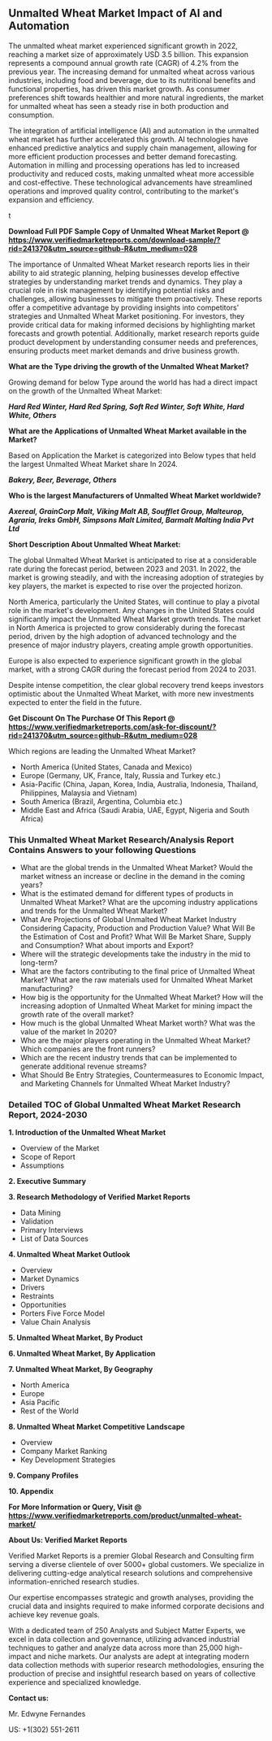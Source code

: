 <h2>Unmalted Wheat Market Impact of AI and Automation</h2><p>The unmalted wheat market experienced significant growth in 2022, reaching a market size of approximately USD 3.5 billion. This expansion represents a compound annual growth rate (CAGR) of 4.2% from the previous year. The increasing demand for unmalted wheat across various industries, including food and beverage, due to its nutritional benefits and functional properties, has driven this market growth. As consumer preferences shift towards healthier and more natural ingredients, the market for unmalted wheat has seen a steady rise in both production and consumption.</p><p>The integration of artificial intelligence (AI) and automation in the unmalted wheat market has further accelerated this growth. AI technologies have enhanced predictive analytics and supply chain management, allowing for more efficient production processes and better demand forecasting. Automation in milling and processing operations has led to increased productivity and reduced costs, making unmalted wheat more accessible and cost-effective. These technological advancements have streamlined operations and improved quality control, contributing to the market's expansion and efficiency.</p>t</p><p id="" class=""><strong>Download Full PDF Sample Copy of Unmalted Wheat Market Report @ <a href="https://www.verifiedmarketreports.com/download-sample/?rid=241370&utm_source=github-R&utm_medium=028" target="_blank">https://www.verifiedmarketreports.com/download-sample/?rid=241370&utm_source=github-R&utm_medium=028</a></strong></p><p>The importance of&nbsp;Unmalted Wheat Market research reports lies in their ability to aid strategic planning, helping businesses develop effective strategies by understanding market trends and dynamics. They play a crucial role in risk management by identifying potential risks and challenges, allowing businesses to mitigate them proactively. These reports offer a competitive advantage by providing insights into competitors' strategies and Unmalted Wheat Market positioning. For investors, they provide critical data for making informed decisions by highlighting market forecasts and growth potential. Additionally, market research reports guide product development by understanding consumer needs and preferences, ensuring products meet market demands and drive business growth.</p><p><strong>What are the&nbsp;Type driving the growth of the Unmalted Wheat Market?</strong></p><p id="" class="">Growing demand for below Type around the world has had a direct impact on the growth of the Unmalted Wheat Market:</p><em><strong>Hard Red Winter, Hard Red Spring, Soft Red Winter, Soft White, Hard White, Others</strong></em></p><strong>What are the&nbsp;Applications&nbsp;of Unmalted Wheat Market available in the Market?</strong></p><p id="" class="">Based on Application the Market is categorized into Below types that held the largest Unmalted Wheat Market share In 2024.</p><em><strong>Bakery, Beer, Beverage, Others</strong></em></p><strong>Who is the largest Manufacturers of Unmalted Wheat Market worldwide?</strong></p><p><em><strong>Axereal, GrainCorp Malt, Viking Malt AB, Soufflet Group, Malteurop, Agraria, Ireks GmbH, Simpsons Malt Limited, Barmalt Malting India Pvt Ltd</strong></em></p><p id="" class=""><strong>Short Description About Unmalted Wheat Market:</strong></p><p>The global Unmalted Wheat Market is anticipated to rise at a considerable rate during the forecast period, between 2023 and 2031. In 2022, the market is growing steadily, and with the increasing adoption of strategies by key players, the market is expected to rise over the projected horizon.</p><p>North America, particularly the United States, will continue to play a pivotal role in the market's development. Any changes in the United States could significantly impact the Unmalted Wheat Market growth trends. The market in North America is projected to grow considerably during the forecast period, driven by the high adoption of advanced technology and the presence of major industry players, creating ample growth opportunities.</p><p>Europe is also expected to experience significant growth in the global market, with a strong CAGR during the forecast period from 2024 to 2031.</p><p>Despite intense competition, the clear global recovery trend keeps investors optimistic about the Unmalted Wheat Market, with more new investments expected to enter the field in the future.</p><p id="" class=""><strong>Get Discount On The Purchase Of This Report @ <a href="https://www.verifiedmarketreports.com/ask-for-discount/?rid=241370&utm_source=github-R&utm_medium=028" target="_blank">https://www.verifiedmarketreports.com/ask-for-discount/?rid=241370&utm_source=github-R&utm_medium=028</a></strong></p>Which regions are leading the Unmalted Wheat Market?</p><ul><li>North America (United States, Canada and Mexico)</li><li>Europe (Germany, UK, France, Italy, Russia and Turkey etc.)</li><li>Asia-Pacific (China, Japan, Korea, India, Australia, Indonesia, Thailand, Philippines, Malaysia and Vietnam)</li><li>South America (Brazil, Argentina, Columbia etc.)</li><li>Middle East and Africa (Saudi Arabia, UAE, Egypt, Nigeria and South Africa)</li></ul><h3 id="" class="">This Unmalted Wheat Market Research/Analysis Report Contains Answers to your following Questions</h3><ul><li>What are the global trends in the Unmalted Wheat Market? Would the market witness an increase or decline in the demand in the coming years?</li><li>What is the estimated demand for different types of products in Unmalted Wheat Market? What are the upcoming industry applications and trends for the Unmalted Wheat Market?</li><li>What Are Projections of Global Unmalted Wheat Market Industry Considering Capacity, Production and Production Value? What Will Be the Estimation of Cost and Profit? What Will Be Market Share, Supply and Consumption? What about imports and Export?</li><li>Where will the strategic developments take the industry in the mid to long-term?</li><li>What are the factors contributing to the final price of Unmalted Wheat Market? What are the raw materials used for Unmalted Wheat Market manufacturing?</li><li>How big is the opportunity for the Unmalted Wheat Market? How will the increasing adoption of Unmalted Wheat Market for mining impact the growth rate of the overall market?</li><li>How much is the global Unmalted Wheat Market worth? What was the value of the market In 2020?</li><li>Who are the major players operating in the Unmalted Wheat Market? Which companies are the front runners?</li><li>Which are the recent industry trends that can be implemented to generate additional revenue streams?</li><li>What Should Be Entry Strategies, Countermeasures to Economic Impact, and Marketing Channels for Unmalted Wheat Market Industry?</li></ul><h3 id="" class="">Detailed TOC of Global Unmalted Wheat Market Research Report, 2024-2030</h3><p id="" class=""><strong>1. Introduction of the Unmalted Wheat Market</strong></p><ul><li>Overview of the Market</li><li>Scope of Report</li><li>Assumptions</li></ul><p id="" class=""><strong>2. Executive Summary</strong></p><p id="" class=""><strong>3. Research Methodology of Verified Market Reports</strong></p><ul><li>Data Mining</li><li>Validation</li><li>Primary Interviews</li><li>List of Data Sources</li></ul><p id="" class=""><strong>4. Unmalted Wheat Market Outlook</strong></p><ul><li>Overview</li><li>Market Dynamics</li><li>Drivers</li><li>Restraints</li><li>Opportunities</li><li>Porters Five Force Model</li><li>Value Chain Analysis</li></ul><p id="" class=""><strong>5. Unmalted Wheat Market, By Product</strong></p><p id="" class=""><strong>6. Unmalted Wheat Market, By Application</strong></p><p id="" class=""><strong>7. Unmalted Wheat Market, By Geography</strong></p><ul><li>North America</li><li>Europe</li><li>Asia Pacific</li><li>Rest of the World</li></ul><p id="" class=""><strong>8. Unmalted Wheat Market Competitive Landscape</strong></p><ul><li>Overview</li><li>Company Market Ranking</li><li>Key Development Strategies</li></ul><p id="" class=""><strong>9. Company Profiles</strong></p><p id="" class=""><strong>10. Appendix</strong></p><p id="" class=""><strong>For More Information or Query, Visit @ <a href="https://www.verifiedmarketreports.com/product/unmalted-wheat-market/" target="_blank">https://www.verifiedmarketreports.com/product/unmalted-wheat-market/</a></strong></p><p id="" class=""><strong>About Us: Verified Market Reports</strong></p><p id="" class="">Verified Market Reports is a premier Global Research and Consulting firm serving a diverse clientele of over 5000+ global customers. We specialize in delivering cutting-edge analytical research solutions and comprehensive information-enriched research studies.</p><p id="" class="">Our expertise encompasses strategic and growth analyses, providing the crucial data and insights required to make informed corporate decisions and achieve key revenue goals.</p><p id="" class="">With a dedicated team of 250 Analysts and Subject Matter Experts, we excel in data collection and governance, utilizing advanced industrial techniques to gather and analyze data across more than 25,000 high-impact and niche markets. Our analysts are adept at integrating modern data collection methods with superior research methodologies, ensuring the production of precise and insightful research based on years of collective experience and specialized knowledge.</p><p id="" class=""><strong>Contact us:</strong></p><p id="" class="">Mr. Edwyne Fernandes</p><p id="" class="">US: +1(302) 551-2611</p>